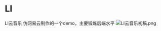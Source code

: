 # LI
LI云音乐 
仿网易云制作的一个demo，主要锻炼后端水平
![LI云音乐初稿.png](http://upload-images.jianshu.io/upload_images/5750842-dd445c1926b718a2.png?imageMogr2/auto-orient/strip%7CimageView2/2/w/1240)
